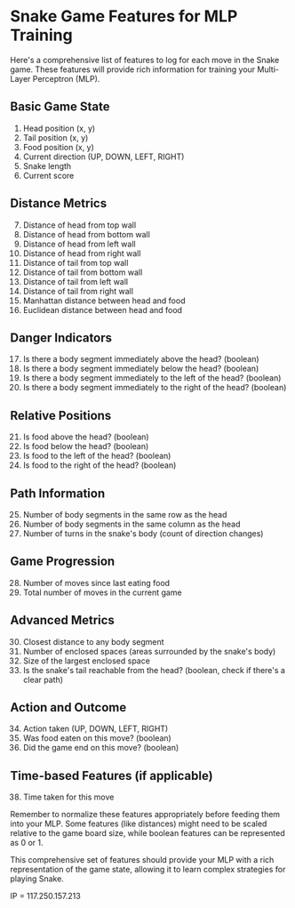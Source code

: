 # Snake Game Features for MLP Training

Here's a comprehensive list of features to log for each move in the Snake game. These features will provide rich information for training your Multi-Layer Perceptron (MLP).

## Basic Game State

1. Head position (x, y)
2. Tail position (x, y)
3. Food position (x, y)
4. Current direction (UP, DOWN, LEFT, RIGHT)
5. Snake length
6. Current score

## Distance Metrics

7. Distance of head from top wall
8. Distance of head from bottom wall
9. Distance of head from left wall
10. Distance of head from right wall
11. Distance of tail from top wall
12. Distance of tail from bottom wall
13. Distance of tail from left wall
14. Distance of tail from right wall   
15. Manhattan distance between head and food
16. Euclidean distance between head and food

## Danger Indicators

17. Is there a body segment immediately above the head? (boolean)
18. Is there a body segment immediately below the head? (boolean)
19. Is there a body segment immediately to the left of the head? (boolean)
20. Is there a body segment immediately to the right of the head? (boolean)

## Relative Positions

21. Is food above the head? (boolean)
22. Is food below the head? (boolean)
23. Is food to the left of the head? (boolean)
24. Is food to the right of the head? (boolean)

## Path Information

25. Number of body segments in the same row as the head
26. Number of body segments in the same column as the head
27. Number of turns in the snake's body (count of direction changes)

## Game Progression

28. Number of moves since last eating food
29. Total number of moves in the current game

## Advanced Metrics

30. Closest distance to any body segment
31. Number of enclosed spaces (areas surrounded by the snake's body)
32. Size of the largest enclosed space
33. Is the snake's tail reachable from the head? (boolean, check if there's a clear path)

## Action and Outcome

34. Action taken (UP, DOWN, LEFT, RIGHT)
35. Was food eaten on this move? (boolean)
36. Did the game end on this move? (boolean)

## Time-based Features (if applicable)

38. Time taken for this move

Remember to normalize these features appropriately before feeding them into your MLP. Some features (like distances) might need to be scaled relative to the game board size, while boolean features can be represented as 0 or 1.

This comprehensive set of features should provide your MLP with a rich representation of the game state, allowing it to learn complex strategies for playing Snake.

IP = 117.250.157.213
